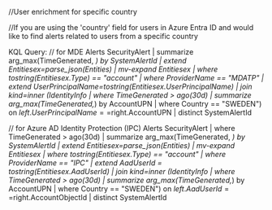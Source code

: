 //User enrichment for specific country

//If you are using the 'country' field for users in Azure Entra ID and would like to find alerts related to users from a specific country

KQL Query:
// for MDE Alerts
SecurityAlert
| summarize arg_max(TimeGenerated, *) by SystemAlertId
| extend Entitiesex=parse_json(Entities)
| mv-expand Entitiesex
| where tostring(Entitiesex.Type) == "account"
| where ProviderName == "MDATP"
| extend UserPrincipalName=tostring(Entitiesex.UserPrincipalName)
| join kind=inner (IdentityInfo | where TimeGenerated > ago(30d) | summarize arg_max(TimeGenerated,*) by AccountUPN | where Country == "SWEDEN") on $left.UserPrincipalName==$right.AccountUPN
| distinct SystemAlertId
 
 
// for Azure AD Identity Protection (IPC) Alerts
SecurityAlert
| where TimeGenerated > ago(30d)
| summarize arg_max(TimeGenerated, *) by SystemAlertId
| extend Entitiesex=parse_json(Entities)
| mv-expand Entitiesex
| where tostring(Entitiesex.Type) == "account"
| where ProviderName == "IPC"
| extend AadUserId = tostring(Entitiesex.AadUserId)
| join kind=inner (IdentityInfo | where TimeGenerated > ago(30d) | summarize arg_max(TimeGenerated,*) by AccountUPN | where Country == "SWEDEN") on $left.AadUserId==$right.AccountObjectId
| distinct SystemAlertId

